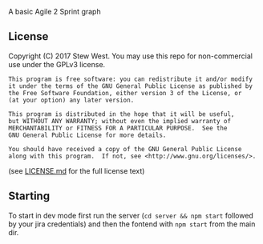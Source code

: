A basic Agile 2 Sprint graph

## License

Copyright (C) 2017  Stew West. You may use this repo for non-commercial use under the GPLv3 license.

```
This program is free software: you can redistribute it and/or modify
it under the terms of the GNU General Public License as published by
the Free Software Foundation, either version 3 of the License, or
(at your option) any later version.

This program is distributed in the hope that it will be useful,
but WITHOUT ANY WARRANTY; without even the implied warranty of
MERCHANTABILITY or FITNESS FOR A PARTICULAR PURPOSE.  See the
GNU General Public License for more details.

You should have received a copy of the GNU General Public License
along with this program.  If not, see <http://www.gnu.org/licenses/>.
```

(see [LICENSE.md](LICENSE.md) for the full license text)

## Starting

To start in dev mode first run the server (`cd server && npm start` followed by your jira credentials) and then the
fontend with `npm start` from the main dir.

